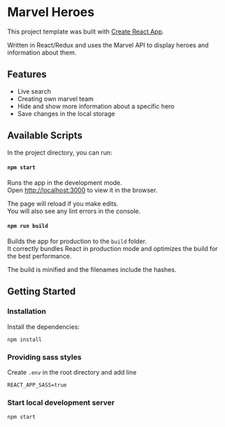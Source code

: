 # Marvel Heroes

This project template was built with [Create React App](https://github.com/facebookincubator/create-react-app).

Written in React/Redux and uses the Marvel API to display heroes and information about them.

## Features

- Live search
- Creating own marvel team
- Hide and show more information about a specific hero
- Save changes in the local storage

## Available Scripts

In the project directory, you can run:

#### `npm start`

Runs the app in the development mode.<br>
Open [http://localhost:3000](http://localhost:3000) to view it in the browser.

The page will reload if you make edits.<br>
You will also see any lint errors in the console.

#### `npm run build`

Builds the app for production to the `build` folder.<br>
It correctly bundles React in production mode and optimizes the build for the best performance.

The build is minified and the filenames include the hashes.<br>

## Getting Started

### Installation

Install the dependencies:
```
npm install
```
### Providing sass styles

Create `.env` in the root directory and add line 
```
REACT_APP_SASS=true
```
### Start local development server
```
npm start
```
